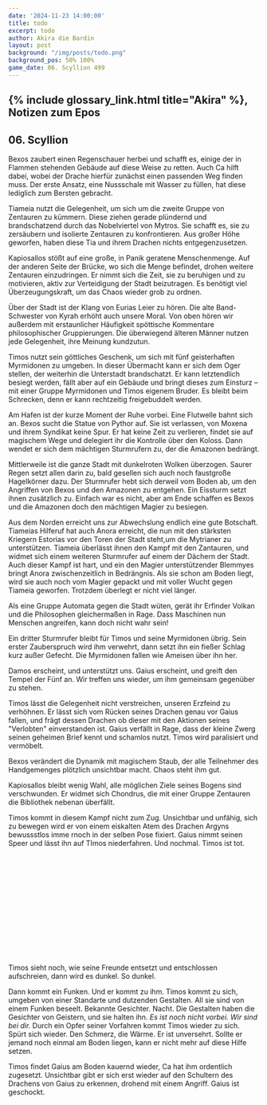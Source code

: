 ```yaml
---
date: '2024-11-23 14:00:00'
title: todo
excerpt: todo
author: Akira die Bardin
layout: post
background: "/img/posts/todo.png"
background_pos: 50% 100%
game_date: 06. Scyllion 499
---
```


## {% include glossary_link.html title="Akira" %}, Notizen zum Epos

## 06. Scyllion

Bexos zaubert einen Regenschauer herbei und schafft es, einige der in Flammen stehenden Gebäude auf diese Weise zu retten. Auch Ca hilft dabei, wobei der Drache hierfür zunächst einen passenden Weg finden muss. Der erste Ansatz, eine Nussschale mit Wasser zu füllen, hat diese lediglich zum Bersten gebracht.

Tiameia nutzt die Gelegenheit, um sich um die zweite Gruppe von Zentauren zu kümmern. Diese ziehen gerade plündernd und brandschatzend durch das Nobelviertel von Mytros. Sie schafft es, sie zu zersäubern und isolierte Zentauren zu konfrontieren. Aus großer Höhe geworfen, haben diese Tia und ihrem Drachen nichts entgegenzusetzen.

Kapiosallos stößt auf eine große, in Panik geratene Menschenmenge. Auf der anderen Seite der Brücke, wo sich die Menge befindet, drohen weitere Zentauren einzudringen. Er nimmt sich die Zeit, sie zu beruhigen und zu motivieren, aktiv zur Verteidigung der Stadt beizutragen. Es benötigt viel Überzeugungskraft, um das Chaos wieder grob zu ordnen.

Über der Stadt ist der Klang von Eurias Leier zu hören. Die alte Band-Schwester von Kyrah erhöht auch unsere Moral. Von oben hören wir außerdem mit erstaunlicher Häufigkeit spöttische Kommentare philosophischer Gruppierungen. Die überwiegend älteren Männer nutzen jede Gelegenheit, ihre Meinung kundzutun.

Timos nutzt sein göttliches Geschenk, um sich mit fünf geisterhaften Myrmidonen zu umgeben. In dieser Übermacht kann er sich dem Oger stellen, der weiterhin die Unterstadt brandschatzt. Er kann letztendlich besiegt werden, fällt aber auf ein Gebäude und bringt dieses zum Einsturz – mit einer Gruppe Myrmidonen und Timos eigenem Bruder. Es bleibt beim Schrecken, denn er kann rechtzeitig freigebuddelt werden.

Am Hafen ist der kurze Moment der Ruhe vorbei. Eine Flutwelle bahnt sich an.
Bexos sucht die Statue von Pythor auf. Sie ist verlassen, von Moxena und ihrem Syndikat keine Spur. Er hat keine Zeit zu verlieren, findet sie auf magischem Wege und delegiert ihr die Kontrolle über den Koloss. Dann wendet er sich dem mächtigen Sturmrufern zu, der die Amazonen bedrängt.

Mittlerweile ist die ganze Stadt mit dunkelroten Wolken überzogen. Saurer Regen setzt allen darin zu, bald gesellen sich auch noch faustgroße Hagelkörner dazu. Der Sturmrufer hebt sich derweil vom Boden ab, um den Angriffen von Bexos und den Amazonen zu entgehen. Ein Eissturm setzt ihnen zusätzlich zu. Einfach war es nicht, aber am Ende schaffen es Bexos und die Amazonen doch den mächtigen Magier zu besiegen.

Aus dem Norden erreicht uns zur Abwechslung endlich eine gute Botschaft. Tiameias Hilferuf hat auch Anora erreicht, die nun mit den stärksten Kriegern Estorias vor den Toren der Stadt steht,um die Mytrianer zu unterstützen. Tiameia überlässt ihnen den Kampf mit den Zantauren, und widmet sich einem weiteren Sturmrufer auf einem der Dächern der Stadt. Auch dieser Kampf ist hart, und ein den Magier unterstützender Blemmyes bringt Anora zwischenzeitlich in Bedrängnis. Als sie schon am Boden liegt, wird sie auch noch vom Magier gepackt und mit voller Wucht gegen Tiameia geworfen. Trotzdem überlegt er nicht viel länger.

Als eine Gruppe Automata gegen die Stadt wüten, gerät ihr Erfinder Volkan und die Philosophen gleichermaßen in Rage. Dass Maschinen nun Menschen angreifen, kann doch nicht wahr sein!

Ein dritter Sturmrufer bleibt für Timos und seine Myrmidonen übrig. Sein erster Zauberspruch wird ihm verwehrt, dann setzt ihn ein fießer Schlag kurz außer Gefecht. Die Myrmidonen fallen wie Ameisen über ihn her.

Damos erscheint, und unterstützt uns.
Gaius erscheint, und greift den Tempel der Fünf an. Wir treffen uns wieder, um ihm gemeinsam gegenüber zu stehen.

Timos lässt die Gelegenheit nicht verstreichen, unseren Erzfeind zu verhöhnen. Er lässt sich vom Rücken seines Drachen genau vor Gaius fallen, und frägt dessen Drachen ob dieser mit den Aktionen seines "Verlobten" einverstanden ist. Gaius verfällt in Rage, dass der kleine Zwerg seinen geheimen Brief kennt und schamlos nutzt. Timos wird paralisiert und vermöbelt.

Bexos verändert die Dynamik mit magischem Staub, der alle Teilnehmer des Handgemenges plötzlich unsichtbar macht. Chaos steht ihm gut.

Kapiosallos bleibt wenig Wahl, alle möglichen Ziele seines Bogens sind verschwunden. Er widmet sich Chondrus, die mit einer Gruppe Zentauren die Bibliothek nebenan überfällt.

Timos kommt in diesem Kampf nicht zum Zug. Unsichtbar und unfähig, sich zu bewegen wird er von einem eiskalten Atem des Drachen Argyns bewussstlos imme rnoch in der selben Pose fixiert. Gaius nimmt seinen Speer und lässt ihn auf TImos niederfahren. Und nochmal. Timos ist tot.

<br>
<br>
<br>
<br>
<br>
<br>
<br>
<br>
<br>
<br>
<br>
<br>

Timos sieht noch, wie seine Freunde entsetzt und entschlossen aufschreien, dann wird es dunkel. So dunkel.


Dann kommt ein Funken. Und er kommt zu ihm. Timos kommt zu sich, umgeben von einer Standarte und dutzenden Gestalten. All sie sind von einem Funken beseelt. Bekannte Gesichter. Nacht. Die Gestalten haben die Gesichter von Geistern, und sie halten ihn. _Es ist noch nicht vorbei. Wir sind bei dir._ Durch ein Opfer seiner Vorfahren kommt Timos wieder zu sich. Spürt sich wieder. Den Schmerz, die Wärme. Er ist unversehrt. Sollte er jemand noch einmal am Boden liegen, kann er nicht mehr auf diese Hilfe setzen.

Timos findet Gaius am Boden kauernd wieder, Ca hat ihm ordentlich zugesetzt. Unsichtbar gibt er sich erst wieder auf den Schultern des Drachens von Gaius zu erkennen, drohend mit einem Angriff. Gaius ist geschockt.



<!--
1x Würfel 1 (alle legendary abilities sind deaktiviert in dem zug)
1x von Euria: lvl 4 sleep (https://www.dndbeyond.com/spells/2254-sleep - 11d8 HP, average 50)


## Combat manual
Blessed

* Action:
  * AOE: Hauntin Phalanx
  * 2 ttacks
    * IF HIT:  spectral warrior (every time)
    * IF HIT: Stun attempt
  * Spell: Spirit guardian
  * Heal 1d8 +4
  * Use item: Power word stun
  * (Divine blessing; ever 7 days)
* Bonus:
  * Dodge + Hit die regain
  * Two unarmed strikes
* Reaction:
  * Shell of the dragon turtle
* Take damage
  * Evasion: Dex save -> half damage
* Anti
  * 3x attack
  * OR: 1x breath acid line
  * OR: 1x breath slowing cone
* Enemy nearby Start of turn
  * Spirit guardian: check

  
Character highlights:
## Tiameia
## Kapiosallos
## Bexos
## Timos
-->
